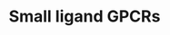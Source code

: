 ---
annotations:
- id: PW:0000125
  parent: signaling pathway
  type: Pathway Ontology
  value: G protein mediated signaling pathway
authors:
- MaintBot
- Mkutmon
- Khanspers
- Egonw
- Eweitz
description: 'G protein–coupled receptors (GPCRs) which are also known as seven-(pass)-transmembrane
  domain receptors, 7TM receptors, heptahelical receptors, serpentine receptor, and
  G protein–linked receptors (GPLR), constitute a large protein family of receptors
  that detect molecules outside the cell and activate internal signal transduction
  pathways and, ultimately, cellular responses. Coupling with G proteins, they are
  called seven-transmembrane receptors because they pass through the cell membrane
  seven times. Source: [https://en.wikipedia.org/wiki/G_protein–coupled_receptor Wikipedia]  These
  small ligand receptors are part of the Rhodopsin-like family of GPCRs. Source: [https://en.wikipedia.org/wiki/Rhodopsin-like_receptors
  Wikipedia]'
last-edited: 2021-05-21
organisms:
- Bos taurus
redirect_from:
- /index.php/Pathway:WP971
- /instance/WP971
revision: null
schema-jsonld:
- '@context': https://schema.org/
  '@id': https://wikipathways.github.io/pathways/WP971.html
  '@type': Dataset
  creator:
    '@type': Organization
    name: WikiPathways
  description: 'G protein–coupled receptors (GPCRs) which are also known as seven-(pass)-transmembrane
    domain receptors, 7TM receptors, heptahelical receptors, serpentine receptor,
    and G protein–linked receptors (GPLR), constitute a large protein family of receptors
    that detect molecules outside the cell and activate internal signal transduction
    pathways and, ultimately, cellular responses. Coupling with G proteins, they are
    called seven-transmembrane receptors because they pass through the cell membrane
    seven times. Source: [https://en.wikipedia.org/wiki/G_protein–coupled_receptor
    Wikipedia]  These small ligand receptors are part of the Rhodopsin-like family
    of GPCRs. Source: [https://en.wikipedia.org/wiki/Rhodopsin-like_receptors Wikipedia]'
  keywords:
  - Acid
  - CNR1
  - CNR2
  - Cannabinoid
  - EP1
  - FP
  - GPR50
  - Gi Pathway
  - Gq/G11 Pathway
  - LPAR1
  - Lysophosphatidic
  - MTNR1A
  - MTNR1B
  - Melatonin
  - PTAFR
  - PTGDR
  - PTGER2
  - PTGER3
  - PTGER4
  - PTGIR
  - Prostanoids
  - S1PR1
  - S1PR2
  - S1PR3
  - S1PR4
  - TBXA2R
  license: CC0
  name: Small ligand GPCRs
seo: CreativeWork
title: Small ligand GPCRs
wpid: WP971
---